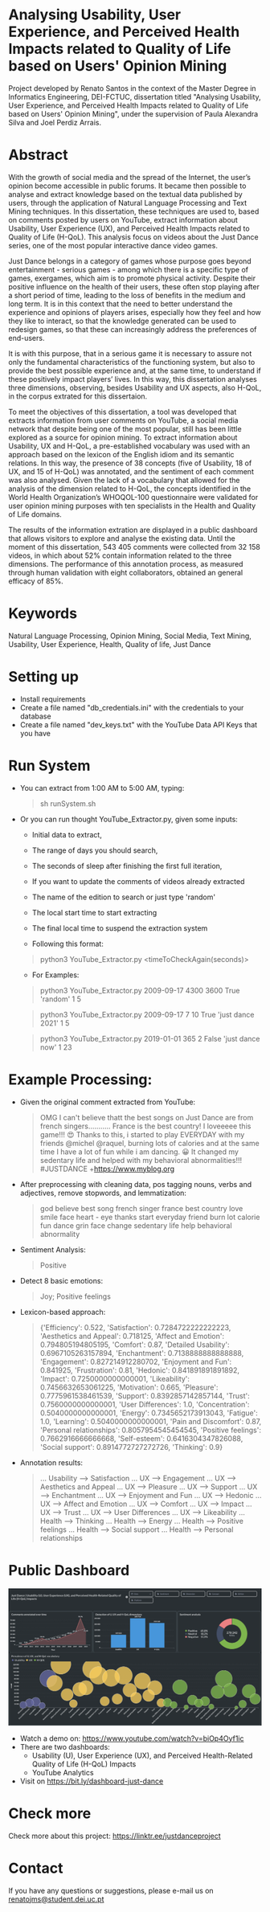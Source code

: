 # Analysing Usability, User Experience, and Perceived Health Impacts related to Quality of Life based on Users' Opinion Mining
Project developed by Renato Santos in the context of the Master Degree in Informatics Engineering, DEI-FCTUC, dissertation titled "Analysing Usability, User Experience, and Perceived Health Impacts related to Quality of Life based on Users' Opinion Mining", under the supervision of Paula Alexandra Silva and Joel Perdiz Arrais.

# Abstract
With the growth of social media and the spread of the Internet, the user’s opinion become accessible in public forums. It became then possible to analyse and extract knowledge based on the textual data published by users, through the application of Natural Language Processing and Text Mining techniques. In this dissertation, these techniques are used to, based on comments posted by users on YouTube, extract information about Usability, User Experience (UX), and Perceived Health Impacts related to Quality of Life (H-QoL). This analysis focus on videos about the Just Dance series, one of the most popular interactive dance video games.

Just Dance belongs in a category of games whose purpose goes beyond entertainment - serious games - among which there is a specific type of games, exergames, which aim is to promote physical activity. Despite their positive influence on the health of their users, these often stop playing after a short period of time, leading to the loss of benefits in the medium and long term. It is in this context that the need to better understand the experience and opinions of players arises, especially how they feel and how they like to interact, so that the knowledge generated can be used to redesign games, so that these can increasingly address the preferences of end-users.

It is with this purpose, that in a serious game it is necessary to assure not only the fundamental characteristics of the functioning system, but also to provide the best possible experience and, at the same time, to understand if these positively impact players’ lives. In this way, this dissertation analyses three dimensions, observing, besides Usability and UX aspects, also H-QoL, in the corpus extrated for this dissertaion.

To meet the objectives of this dissertation, a tool was developed that extracts information from user comments on YouTube, a social media network that despite being one of the most popular, still has been little explored as a source for opinion mining. To extract information about Usability, UX and H-QoL, a pre-established vocabulary was used with an approach based on the lexicon of the English idiom and its semantic relations. In this way, the presence of 38 concepts (five of Usability, 18 of UX, and 15 of H-QoL) was annotated, and the sentiment of each comment was also analysed. Given the lack of a vocabulary that allowed for the analysis of the dimension related to H-QoL, the concepts identified in the World Health Organization’s WHOQOL-100 questionnaire were validated for user opinion mining purposes with ten specialists in the Health and Quality of Life domains.

The results of the information extration are displayed in a public dashboard that allows visitors to explore and analyse the existing data. Until the moment of this dissertation, 543 405 comments were collected from 32 158 videos, in which about 52% contain information related to the three dimensions. The performance of this annotation process, as measured through human validation with eight collaborators, obtained an general efficacy of 85%.

# Keywords
Natural Language Processing, Opinion Mining, Social Media, Text Mining, Usability, User Experience, Health, Quality of life, Just Dance


# Setting up

- Install requirements
- Create a file named "db_credentials.ini" with the credentials to your database
- Create a file named "dev_keys.txt" with the YouTube Data API Keys that you have

# Run System

- You can extract from 1:00 AM to 5:00 AM, typing:

	> sh runSystem.sh

- Or you can run thought YouTube_Extractor.py, given some inputs:
	- Initial data to extract,
	- The range of days you should search,
	- The seconds of sleep after finishing the first full iteration,
	- If you want to update the comments of videos already extracted
	- The name of the edition to search or just type 'random'
	- The local start time to start extracting
	- The final local time to suspend the extraction system


	- Following this format:

	> python3 YouTube_Extractor.py <Begin Date: YYYY-MM-DD> <Number of jump days> <timeToCheckAgain(seconds)> <check new comments> <search Game> <beginHour> <EndHour>

	- For Examples:

	> python3 YouTube_Extractor.py 2009-09-17 4300 3600 True 'random' 1 5

	> python3 YouTube_Extractor.py 2009-09-17 7 10 True 'just dance 2021' 1 5

	> python3 YouTube_Extractor.py 2019-01-01 365 2 False 'just dance now' 1 23

# Example Processing:
- Given the original comment extracted from YouTube: 
	> OMG I can't believe thatt the best songs on Just Dance are from french singers........... France is the best country! I loveeeee this game!!! 😍
Thanks to this,  	i started to play EVERYDAY with my friends @michel @raquel, burning lots of calories and at the same time  I have a lot of fun while i am dancing. 😀 It changed my sedentary life and helped with my behavioral abnormalities!!! #JUSTDANCE +https://www.myblog.org

- After preprocessing with cleaning data, pos tagging nouns, verbs and adjectives, remove stopwords, and lemmatization:
	> god believe best song french singer france best country love smile face heart - eye thanks start everyday friend burn lot calorie fun dance grin face change sedentary life help behavioral abnormality

- Sentiment Analysis:
	> Positive

- Detect 8 basic emotions:
	> Joy; Positive feelings

- Lexicon-based approach:
	> {'Efficiency': 0.522, 'Satisfaction': 0.7284722222222223, 'Aesthetics and Appeal': 0.718125, 'Affect and Emotion': 0.794805194805195, 'Comfort': 0.87, 'Detailed Usability': 0.6967105263157894, 'Enchantment': 0.7138888888888888, 'Engagement': 0.827214912280702, 'Enjoyment and Fun': 0.841925, 'Frustration': 0.81, 'Hedonic': 0.841891891891892, 'Impact': 0.7250000000000001, 'Likeability': 0.7456632653061225, 'Motivation': 0.665, 'Pleasure': 0.7775961538461539, 'Support': 0.8392857142857144, 'Trust': 0.7560000000000001, 'User Differences': 1.0, 'Concentration': 0.5040000000000001, 'Energy': 0.7345652173913043, 'Fatigue': 1.0, 'Learning': 0.5040000000000001, 'Pain and Discomfort': 0.87, 'Personal relationships': 0.8057954545454545, 'Positive feelings': 0.7662916666666668, 'Self-esteem': 0.6416304347826088, 'Social support': 0.8914772727272726, 'Thinking': 0.9}

- Annotation results:
	> ... Usability --> Satisfaction
	... UX --> Engagement
	... UX --> Aesthetics and Appeal
	... UX --> Pleasure
	... UX --> Support
	... UX --> Enchantment
	... UX --> Enjoyment and Fun
	... UX --> Hedonic
	... UX --> Affect and Emotion
	... UX --> Comfort
	... UX --> Impact
	... UX --> Trust
	... UX --> User Differences
	... UX --> Likeability
	... Health --> Thinking
	... Health --> Energy
	... Health --> Positive feelings
	... Health --> Social support
	... Health --> Personal relationships
	


# Public Dashboard
![Alt text](dashboard-screenshot.png?raw=true "Just Dance Dashboard")

- Watch a demo on: https://www.youtube.com/watch?v=biOp4Oyf1ic
- There are two dashboards:
	- Usability (U), User Experience (UX), and Perceived Health-Related Quality of Life (H-QoL) Impacts
	- YouTube Analytics
- Visit on https://bit.ly/dashboard-just-dance

# Check more 
Check more about this project: https://linktr.ee/justdanceproject

# Contact
If you have any questions or suggestions, please e-mail us on renatojms@student.dei.uc.pt


